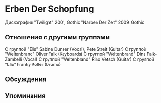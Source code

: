 # Erben Der Schopfung

Дискография
"Twilight" 2001, Gothic
"Narben Der Zeit" 2009, Gothic

## Отношения с другими группами

C группой "Elis" Sabine Dunser (Vocal), Pete Streit (Guitar)
C группой "Weltenbrand" Oliver Falk (Keyboards)
C группой "Weltenbrand" Dina Falk-Zambelli (Vocal)
C группой "Weltenbrand" Rino Vetsch (Guitar)
C группой "Elis" Franky Koller (Drums)

## Обсуждения


## Упоминания

